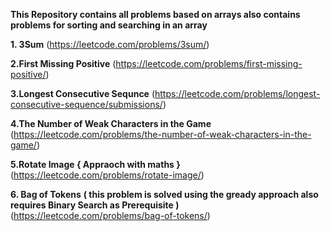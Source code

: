 **This Repository contains all problems based on arrays also contains problems for sorting and searching in an array**


**1. 3Sum**
(https://leetcode.com/problems/3sum/)

**2.First Missing Positive**
(https://leetcode.com/problems/first-missing-positive/)

**3.Longest Consecutive Sequnce**
(https://leetcode.com/problems/longest-consecutive-sequence/submissions/)

**4.The Number of Weak Characters in the Game**
(https://leetcode.com/problems/the-number-of-weak-characters-in-the-game/)

**5.Rotate Image  { Appraoch with maths }**
(https://leetcode.com/problems/rotate-image/)



**6. Bag of  Tokens**
**(     this problem is solved using the gready approach also requires Binary Search as Prerequisite    )**
(https://leetcode.com/problems/bag-of-tokens/)
